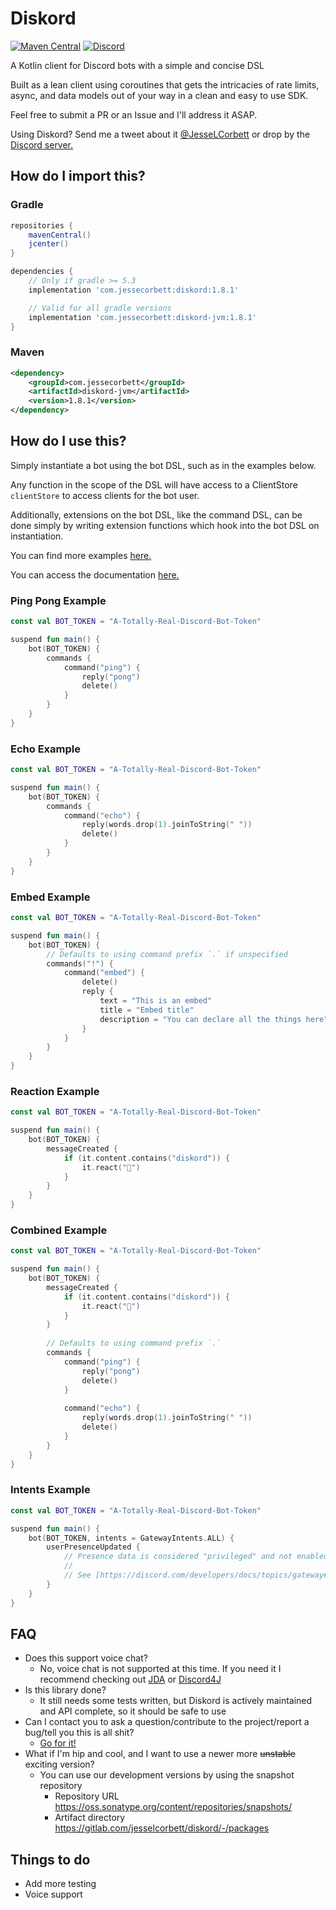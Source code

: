 # Diskord
[![Maven Central](https://img.shields.io/maven-central/v/com.jessecorbett/diskord.svg?label=Maven%20Central)](https://search.maven.org/search?q=g:%22com.jessecorbett%22%20AND%20a:%22diskord%22)
[![Discord](https://img.shields.io/discord/424046347428167688.svg?style=flat-square)](https://discord.gg/UPTWsZ5)

A Kotlin client for Discord bots with a simple and concise DSL

Built as a lean client using coroutines that gets the intricacies of rate limits, async, and data models out of your way in a clean and easy to use SDK.

Feel free to submit a PR or an Issue and I'll address it ASAP.

Using Diskord? Send me a tweet about it [@JesseLCorbett](https://twitter.com/JesseLCorbett) or drop by the [Discord server.](https://discord.gg/UPTWsZ5)

## How do I import this?

### Gradle
```groovy
repositories {
    mavenCentral()
    jcenter()
}

dependencies {
    // Only if gradle >= 5.3
    implementation 'com.jessecorbett:diskord:1.8.1'

    // Valid for all gradle versions
    implementation 'com.jessecorbett:diskord-jvm:1.8.1'
}
```

### Maven
```xml
<dependency>
    <groupId>com.jessecorbett</groupId>
    <artifactId>diskord-jvm</artifactId>
    <version>1.8.1</version>
</dependency>
```

## How do I use this?

Simply instantiate a bot using the bot DSL, such as in the examples below.

Any function in the scope of the DSL will have access to a ClientStore `clientStore` to access clients for the bot user.

Additionally, extensions on the bot DSL, like the command DSL, can be done simply by writing extension functions which hook into the bot DSL on instantiation.

You can find more examples [here.](https://gitlab.com/jesselcorbett/diskord/tree/master/examples)

You can access the documentation [here.](https://jesselcorbett.gitlab.io/diskord/diskord/)

### Ping Pong Example
```kotlin
const val BOT_TOKEN = "A-Totally-Real-Discord-Bot-Token"

suspend fun main() {
    bot(BOT_TOKEN) {
        commands {
            command("ping") {
                reply("pong")
                delete()
            }
        }
    }
}
```

### Echo Example
```kotlin
const val BOT_TOKEN = "A-Totally-Real-Discord-Bot-Token"

suspend fun main() {
    bot(BOT_TOKEN) {
        commands {
            command("echo") {
                reply(words.drop(1).joinToString(" "))
                delete()
            }
        }
    }
}
```

### Embed Example
```kotlin
const val BOT_TOKEN = "A-Totally-Real-Discord-Bot-Token"

suspend fun main() {
    bot(BOT_TOKEN) {
        // Defaults to using command prefix `.` if unspecified
        commands("!") {
            command("embed") {
                delete()
                reply {
                    text = "This is an embed"
                    title = "Embed title"
                    description = "You can declare all the things here"
                }
            }
        }
    }
}
```

### Reaction Example
```kotlin
const val BOT_TOKEN = "A-Totally-Real-Discord-Bot-Token"

suspend fun main() {
    bot(BOT_TOKEN) {
        messageCreated {
            if (it.content.contains("diskord")) {
                it.react("💯")
            }
        }
    }
}
```

### Combined Example
```kotlin
const val BOT_TOKEN = "A-Totally-Real-Discord-Bot-Token"

suspend fun main() {
    bot(BOT_TOKEN) {
        messageCreated {
            if (it.content.contains("diskord")) {
                it.react("💯")
            }
        }
        
        // Defaults to using command prefix `.`
        commands {
            command("ping") {
                reply("pong")
                delete()
            }
                
            command("echo") {
                reply(words.drop(1).joinToString(" "))
                delete()
            }            
        }
    }
}
```

### Intents Example
```kotlin
const val BOT_TOKEN = "A-Totally-Real-Discord-Bot-Token"

suspend fun main() {
    bot(BOT_TOKEN, intents = GatewayIntents.ALL) {
        userPresenceUpdated {
            // Presence data is considered "privileged" and not enabled by default.
            //
            // See [https://discord.com/developers/docs/topics/gateway#gateway-intents] for more information.
        }
    }
}
```

## FAQ
* Does this support voice chat?
    * No, voice chat is not supported at this time. If you need it I recommend checking out [JDA](https://github.com/DV8FromTheWorld/JDA) or [Discord4J](https://github.com/Discord4J/Discord4J)
* Is this library done?
    * It still needs some tests written, but Diskord is actively maintained and API complete, so it should be safe to use
* Can I contact you to ask a question/contribute to the project/report a bug/tell you this is all shit?
    * [Go for it!](https://discord.gg/UPTWsZ5)
* What if I'm hip and cool, and I want to use a newer more ~~unstable~~ exciting version?
    * You can use our development versions by using the snapshot repository
        * Repository URL https://oss.sonatype.org/content/repositories/snapshots/
        * Artifact directory https://gitlab.com/jesselcorbett/diskord/-/packages

## Things to do
- Add more testing
- Voice support
